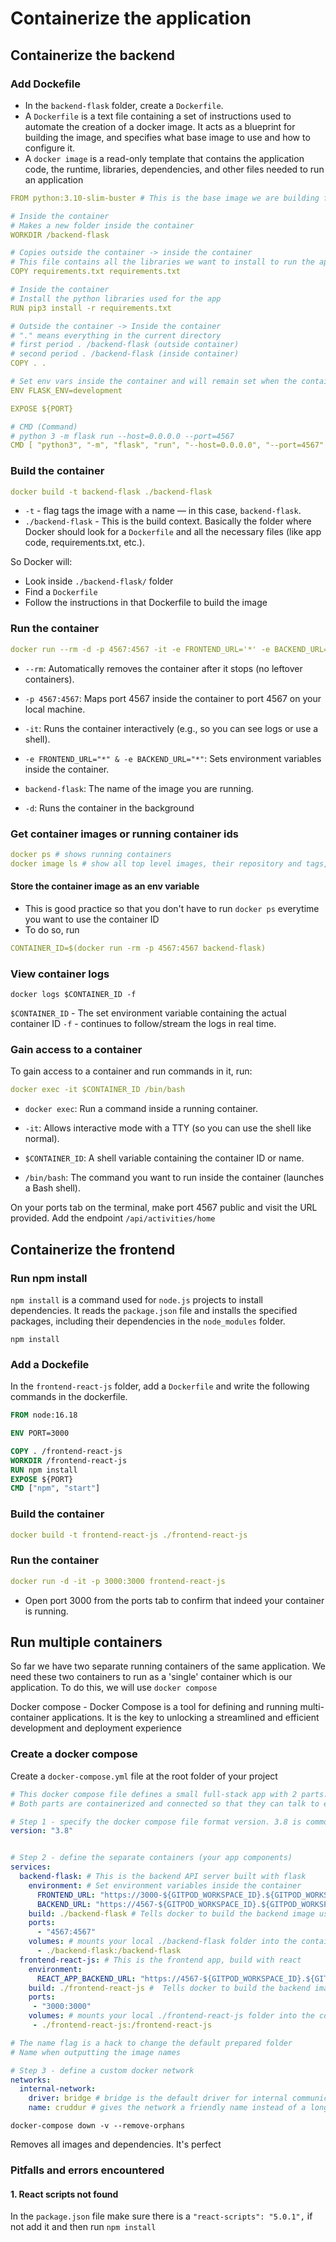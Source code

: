 # Containerize the application

## Containerize the backend

### Add Dockefile
- In the `backend-flask` folder, create a `Dockerfile`.
- A `Dockerfile` is a text file containing a set of instructions used to automate the creation of a docker image. It acts as a blueprint for building the image, and specifies what base image to use and how to configure it.
- A `docker image` is a read-only template that contains the application code, the runtime, libraries, dependencies, and other files needed to run an application

```yml
FROM python:3.10-slim-buster # This is the base image we are building from. Ground zero

# Inside the container
# Makes a new folder inside the container
WORKDIR /backend-flask

# Copies outside the container -> inside the container
# This file contains all the libraries we want to install to run the app
COPY requirements.txt requirements.txt

# Inside the container
# Install the python libraries used for the app
RUN pip3 install -r requirements.txt

# Outside the container -> Inside the container
# "." means everything in the current directory
# first period . /backend-flask (outside container)
# second period . /backend-flask (inside container)
COPY . .

# Set env vars inside the container and will remain set when the container is running
ENV FLASK_ENV=development

EXPOSE ${PORT}

# CMD (Command)
# python 3 -m flask run --host=0.0.0.0 --port=4567
CMD [ "python3", "-m", "flask", "run", "--host=0.0.0.0", "--port=4567" ]
```
### Build the container
```yml
docker build -t backend-flask ./backend-flask
```

- `-t` - flag tags the image with a name — in this case, `backend-flask`.
- `./backend-flask` - This is the build context. Basically the folder where Docker should look for a `Dockerfile` and all the necessary files (like app code, requirements.txt, etc.).


So Docker will:
- Look inside `./backend-flask/` folder
- Find a `Dockerfile`
- Follow the instructions in that Dockerfile to build the image

### Run the container

```yml
docker run --rm -d -p 4567:4567 -it -e FRONTEND_URL='*' -e BACKEND_URL='*' backend-flask
```

- `--rm`: Automatically removes the container after it stops (no leftover containers).

- `-p 4567:4567`: Maps port 4567 inside the container to port 4567 on your local machine.

- `-it`: Runs the container interactively (e.g., so you can see logs or use a shell).

- `-e FRONTEND_URL="*" & -e BACKEND_URL="*"`: Sets environment variables inside the container.

- `backend-flask`: The name of the image you are running.
- `-d`: Runs the container in the background 

### Get container images or running container ids
```yml
docker ps # shows running containers
docker image ls # show all top level images, their repository and tags, and their size.
```

#### Store the container image as an env variable
- This is good practice so that you don't have to run `docker ps` everytime you want to use the container ID
- To do so, run

```yml
CONTAINER_ID=$(docker run -rm -p 4567:4567 backend-flask)
```
### View container logs 
```
docker logs $CONTAINER_ID -f
```
`$CONTAINER_ID` - The set environment variable containing the actual container ID
`-f` - continues to follow/stream the logs in real time.


### Gain access to a container
To gain access to a container and run commands in it, run:

```yml
docker exec -it $CONTAINER_ID /bin/bash
```
- `docker exec`: Run a command inside a running container.

- `-it`: Allows interactive mode with a TTY (so you can use the shell like normal).

- `$CONTAINER_ID`: A shell variable containing the container ID or name.

- `/bin/bash`: The command you want to run inside the container (launches a Bash shell).

On your ports tab on the terminal, make port 4567 public and visit the URL provided. Add the endpoint `/api/activities/home`

## Containerize the frontend

### Run npm install
`npm install` is a command used for `node.js` projects to install dependencies. It reads the `package.json` file and installs the specified packages, including their dependencies in the `node_modules` folder.

```
npm install
```


### Add a Dockefile
In the `frontend-react-js` folder, add a `Dockerfile` and write the following commands in the dockerfile.

```dockerfile
FROM node:16.18

ENV PORT=3000

COPY . /frontend-react-js
WORKDIR /frontend-react-js
RUN npm install
EXPOSE ${PORT}
CMD ["npm", "start"]
```

### Build the container
```yml
docker build -t frontend-react-js ./frontend-react-js
```

### Run the container
```yml
docker run -d -it -p 3000:3000 frontend-react-js

```

- Open port 3000 from the ports tab to confirm that indeed your container is running.

## Run multiple containers
So far we have two separate running containers of the same application. We need these two containers to run as a 'single' container which is our application. To do this, we will use `docker compose`<br>

Docker compose - Docker Compose is a tool for defining and running multi-container applications. It is the key to unlocking a streamlined and efficient development and deployment experience <br>

### Create a docker compose
Create a `docker-compose.yml` file at the root folder of your project

```yml
# This docker compose file defines a small full-stack app with 2 parts: A flask backend (python), and a react.js frontend
# Both parts are containerized and connected so that they can talk to each other while running in Gitpod

# Step 1 - specify the docker compose file format version. 3.8 is commonly used and is compatible with many docker features
version: "3.8"


# Step 2 - define the separate containers (your app components)
services:
  backend-flask: # This is the backend API server built with flask
    environment: # Set environment variables inside the container
      FRONTEND_URL: "https://3000-${GITPOD_WORKSPACE_ID}.${GITPOD_WORKSPACE_CLUSTER_HOST}"
      BACKEND_URL: "https://4567-${GITPOD_WORKSPACE_ID}.${GITPOD_WORKSPACE_CLUSTER_HOST}"
    build: ./backend-flask # Tells docker to build the backend image using the dockerfille found in ./backend-flask
    ports:
      - "4567:4567"
    volumes: # mounts your local ./backend-flask folder into the container. Any changes made locally reflect inside the container
      - ./backend-flask:/backend-flask
  frontend-react-js: # This is the frontend app, build with react
    environment:
      REACT_APP_BACKEND_URL: "https://4567-${GITPOD_WORKSPACE_ID}.${GITPOD_WORKSPACE_CLUSTER_HOST}" # Sets the backend API URL so the frontend knows where to send requests.
    build: ./frontend-react-js #  Tells docker to build the backend image using the dockerfille found in ./backend-flask
    ports:
     - "3000:3000"
    volumes: # mounts your local ./frontend-react-js folder into the container. Any changes made locally reflect inside the container
     - ./frontend-react-js:/frontend-react-js

# The name flag is a hack to change the default prepared folder
# Name when outputting the image names

# Step 3 - define a custom docker network
networks:
  internal-network:
    driver: bridge # bridge is the default driver for internal communication.
    name: cruddur # gives the network a friendly name instead of a long autogenerated one.
```



```
docker-compose down -v --remove-orphans
```

Removes all images and dependencies. It's perfect

### Pitfalls and errors encountered
#### 1. React scripts not found

In the `package.json` file make sure there is a `"react-scripts": "5.0.1",` if not add it and then run `npm install`
